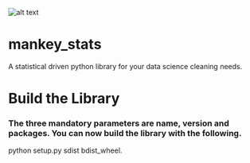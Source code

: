 ![alt text](https://www.pngfind.com/pngs/m/607-6079786_056-mankey-mankey-pokemon-hd-png-download.png)

# mankey_stats
A statistical driven python library for your data science cleaning needs.


# Build the Library
### The three mandatory parameters are name, version and packages. You can now build the library with the following.
python setup.py sdist bdist_wheel.



